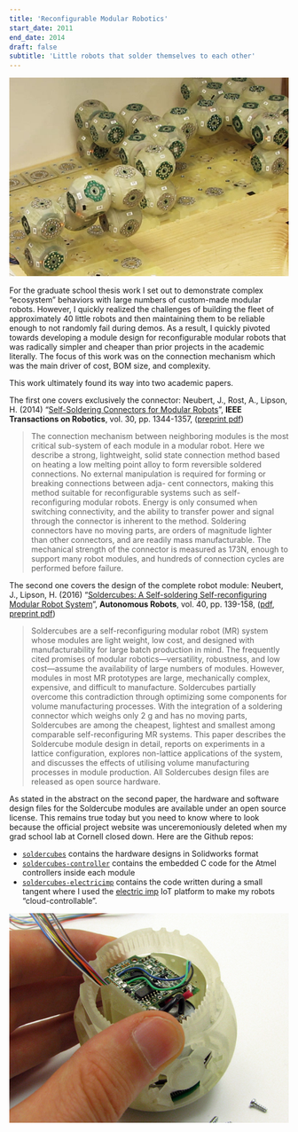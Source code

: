 ```yaml
---
title: 'Reconfigurable Modular Robotics'
start_date: 2011
end_date: 2014
draft: false
subtitle: 'Little robots that solder themselves to each other'
---
```

![](images/soldercubes-assemblies.jpg)

For the graduate school thesis work I set out to demonstrate complex “ecosystem” behaviors with large numbers of custom-made modular robots.
However, I quickly realized the challenges of building the fleet of approximately 40 little robots and then maintaining them to be reliable enough to not randomly fail during demos.
As a result, I quickly pivoted towards developing a module design for reconfigurable modular robots that was radically simpler and cheaper than prior projects in the academic literally.
The focus of this work was on the connection mechanism which was the main driver of cost, BOM size, and complexity.

This work ultimately found its way into two academic papers.

The first one covers exclusively the connector:
Neubert, J., Rost, A., Lipson, H. (2014)
“[Self-Soldering Connectors for Modular Robots](https://ieeexplore.ieee.org/xpl/articleDetails.jsp?arnumber=6888504)”,
**IEEE Transactions on Robotics**,
vol. 30, pp. 1344-1357,
([preprint pdf](self-soldering-connectors-for-modular-robots-jonas-neubert.pdf))

> The connection mechanism between neighboring
> modules is the most critical sub-system of each module in a
> modular robot. Here we describe a strong, lightweight, solid state
> connection method based on heating a low melting point alloy to
> form reversible soldered connections. No external manipulation
> is required for forming or breaking connections between adja-
> cent connectors, making this method suitable for reconfigurable
> systems such as self-reconfiguring modular robots. Energy is
> only consumed when switching connectivity, and the ability to
> transfer power and signal through the connector is inherent to the
> method. Soldering connectors have no moving parts, are orders of
> magnitude lighter than other connectors, and are readily mass
> manufacturable. The mechanical strength of the connector is
> measured as 173N, enough to support many robot modules, and
> hundreds of connection cycles are performed before failure.

The second one covers the design of the complete robot module:
Neubert, J., Lipson, H. (2016)
“[Soldercubes: A Self-soldering Self-reconfiguring Modular Robot System](https://link.springer.com/article/10.1007/s10514-015-9441-4)”,
**Autonomous Robots**,
vol. 40, pp. 139-158,
([pdf](https://fab.cba.mit.edu/classes/865.18/discrete/micro/solder_cubes.pdf), [preprint pdf](soldercubes-selfsoldering-modular-robot-system-jonas-neubert.pdf))

> Soldercubes are a self-reconfiguring modular robot (MR) system whose modules are light weight, low cost, and designed with manufacturability for large batch production in mind.
> The frequently cited promises of modular robotics—versatility, robustness, and low cost—assume the availability of large numbers of modules.
> However, modules in most MR prototypes are large, mechanically complex, expensive, and difficult to manufacture.
> Soldercubes partially overcome this contradiction through optimizing some components for volume manufacturing processes.
> With the integration of a soldering connector which weighs only 2 g and has no moving parts, Soldercubes are among the cheapest, lightest and smallest among comparable self-reconfiguring MR systems.
> This paper describes the Soldercube module design in detail, reports on experiments in a lattice configuration, explores non-lattice applications of the system, and discusses the effects of utilising volume manufacturing processes in module production.
> All Soldercubes design files are released as open source hardware.

As stated in the abstract on the second paper, the hardware and software design files for the Soldercube modules are available under an open source license.
This remains true today but you need to know where to look because the official project website was unceremoniously deleted when my grad school lab at Cornell closed down.
Here are the Github repos:

- [`soldercubes`](https://github.com/jonemo/soldercubes) contains the hardware designs in Solidworks format
- [`soldercubes-controller`](https://github.com/jonemo/soldercubes-controller) contains the embedded C code for the Atmel controllers inside each module
- [`soldercubes-electricimp`](https://github.com/jonemo/soldercubes-electricimp) contains the code written during a small tangent where I used the [electric imp](https://www.electricimp.com) IoT platform to make my robots “cloud-controllable”.

![](images/soldercubes-motor-partially-assembled.jpg)

